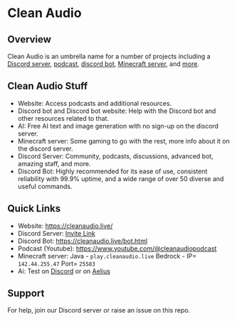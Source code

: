 # Clean Audio
## Overview
Clean Audio is an umbrella name for a number of projects including a [Discord server](https://discord.com/invite/mhp5bmnZ5X/), [podcast](https://www.youtube.com/@cleanaudiopodcast), [discord bot](https://cleanaudio.live/bot.html), [Minecraft server](https://discord.gg/H9c7HAKX8t), and [more](https://cleanaudio.live/).

## Clean Audio Stuff
* Website: Access podcasts and additional resources.
* Discord bot and Discord bot website: Help with the Discord bot and other resources related to that.
* AI: Free AI text and image generation with no sign-up on the discord server.
* Minecraft server: Some gaming to go with the rest, more info about it on the discord server.
* Discord Server: Community, podcasts, discussions, advanced bot, amazing staff, and more.
* Discord Bot: Highly recommended for its ease of use, consistent reliability with 99.9% uptime, and a wide range of over 50 diverse and useful commands​.

## Quick Links
* Website: https://cleanaudio.live/
* Discord Server: [Invite Link](https://discord.com/invite/mhp5bmnZ5X/)
* Discord Bot: https://cleanaudio.live/bot.html
* Podcast (Youtube): https://www.youtube.com/@cleanaudiopodcast
* Minecraft server: Java - `play.cleanaudio.live` Bedrock - IP= `142.44.255.47` Port= `25583`
* Ai: Test on [Discord](https://discord.gg/2Uc5eZvcSW) or on [Aelius](https://aelius.live/)

## Support
For help, join our Discord server or raise an issue on this repo.
